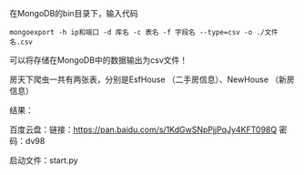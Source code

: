 在MongoDB的bin目录下，输入代码
```
mongoexport -h ip和端口 -d 库名 -c 表名 -f 字段名 --type=csv -o ./文件名.csv
```
可以将存储在MongoDB中的数据输出为csv文件！

房天下爬虫一共有两张表，分别是EsfHouse （二手房信息）、NewHouse （新房信息）

结果：

百度云盘：链接：https://pan.baidu.com/s/1KdGwSNpPjjPqJy4KFT098Q 密码：dv98

启动文件：start.py
